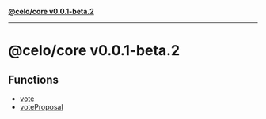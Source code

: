 [**@celo/core v0.0.1-beta.2**](README.md)

***

# @celo/core v0.0.1-beta.2

## Functions

- [vote](functions/vote.md)
- [voteProposal](functions/voteProposal.md)
